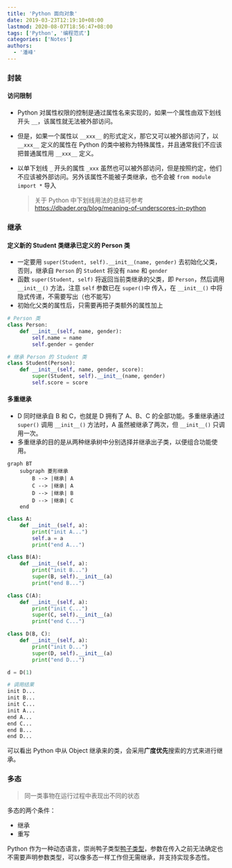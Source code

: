 ```yaml
---
title: 'Python 面向对象'
date: 2019-03-23T12:19:10+08:00
lastmod: 2020-08-07T18:56:47+08:00
tags: ['Python', '编程范式']
categories: ['Notes']
authors:
  - '潘峰'
---
```


### 封装

#### 访问限制

- Python 对属性权限的控制是通过属性名来实现的，如果一个属性由双下划线开头 `__`，该属性就无法被外部访问。
- 但是，如果一个属性以 `__xxx__` 的形式定义，那它又可以被外部访问了，以 `__xxx__` 定义的属性在 Python 的类中被称为特殊属性，并且通常我们不应该把普通属性用 `__xxx__` 定义。
- 以单下划线 `_` 开头的属性 `_xxx` 虽然也可以被外部访问，但是按照约定，他们不应该被外部访问。另外该属性不能被子类继承，也不会被 `from module import *` 导入

  > 关于 Python 中下划线用法的总结可参考  
  > https://dbader.org/blog/meaning-of-underscores-in-python

### 继承

#### 定义新的 Student 类继承已定义的 Person 类

- 一定要用 `super(Student, self).__init__(name, gender)` 去初始化父类，否则，继承自 `Person` 的 `Student` 将没有 `name` 和 `gender`
- 函数 `super(Student, self)` 将返回当前类继承的父类，即 `Person`，然后调用 `__init__()` 方法，注意 `self` 参数已在 `super()`中 传入，在 `__init__()` 中将隐式传递，不需要写出（也不能写）
- 初始化父类的属性后，只需要再把子类额外的属性加上

```python
# Person 类
class Person:
    def __init__(self, name, gender):
        self.name = name
        self.gender = gender

# 继承 Person 的 Student 类
class Student(Person):
    def __init__(self, name, gender, score):
        super(Student, self).__init__(name, gender)
        self.score = score
```

#### 多重继承

- D 同时继承自 B 和 C，也就是 D 拥有了 A、B、C 的全部功能。多重继承通过 `super()` 调用 `__init__()` 方法时，A 虽然被继承了两次，但 `__init__()` 只调用一次。
- 多重继承的目的是从两种继承树中分别选择并继承出子类，以便组合功能使用。

```mermaid
graph BT
    subgraph 菱形继承
        B --> |继承| A
        C --> |继承| A
        D --> |继承| B
        D --> |继承| C
    end
```

```python
class A:
    def __init__(self, a):
        print("init A...")
        self.a = a
        print("end A...")

class B(A):
    def __init__(self, a):
        print("init B...")
        super(B, self).__init__(a)
        print("end B...")

class C(A):
    def __init__(self, a):
        print("init C...")
        super(C, self).__init__(a)
        print("end C...")

class D(B, C):
    def __init__(self, a):
        print("init D...")
        super(D, self).__init__(a)
        print("end D...")

d = D(1)

# 调用结果
init D...
init B...
init C...
init A...
end A...
end C...
end B...
end D...
```

可以看出 Python 中从 Object 继承来的类，会采用**广度优先**搜索的方式来进行继承。

### 多态

> 同一类事物在运行过程中表现出不同的状态

多态的两个条件：

- 继承
- 重写

Python 作为一种动态语言，崇尚鸭子类型[鸭子类型](https://baike.baidu.com/item/鸭子类型)，参数在传入之前无法确定也不需要声明参数类型，可以像多态一样工作但无需继承，并支持实现多态性。
